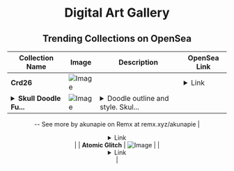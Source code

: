 <div align="center">

# Digital Art Gallery

## Trending Collections on OpenSea

| Collection Name                       | Image                                                                                     | Description                       | OpenSea Link                                                                                          |
|---------------------------------------|-------------------------------------------------------------------------------------------|-----------------------------------|--------------------------------------------------------------------------------------------------------|
| **Crd26** | ![Image](https://i.seadn.io/s/raw/files/4c16edd8bd7b0aa563450586722b02ba.jpg?w=500&auto=format?w=200&auto=format) |  | <details><summary>Link</summary>[Crd26](https://opensea.io/collection/crd26)</details> |
| **<details><summary>Skull Doodle Fu...</summary>Skull Doodle Fun</details>** | ![Image](https://i.seadn.io/s/raw/files/2df817249d0ddf6ba710adf482faf790.jpg?w=500&auto=format?w=200&auto=format) | <details><summary>Doodle outline and style. Skul...</summary>Doodle outline and style. Skull theme. Color and cartoon element. Love and angry.
--
See more by akunapie on Remx at remx.xyz/akunapie</details> | <details><summary>Link</summary>[Skull Doodle Fun](https://opensea.io/collection/skull-doodle-fun)</details> |
| **Atomic Glitch** | ![Image](https://i.seadn.io/s/raw/files/11f73cacef55376905bb8c5c3f1ca2ac.jpg?w=500&auto=format?w=200&auto=format) |  | <details><summary>Link</summary>[Atomic Glitch](https://opensea.io/collection/atomic-glitch-1)</details> |

</div>